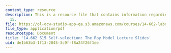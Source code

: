 ```yaml
---
content_type: resource
description: This is a resource file that contains information regarding lecture slide
  15.
file: https://ol-ocw-studio-app-qa.s3.amazonaws.com/courses/14-662-labor-economics-ii-spring-2015/de1b63b31f1328453c9ff8a24f26f1ee_MIT14_662S15_lec_slides15.pdf
file_type: application/pdf
resourcetype: Document
title: '14.662 S15 Self-selection: The Roy Model Lecture Slides'
uid: de1b63b3-1f13-2845-3c9f-f8a24f26f1ee
---
```

